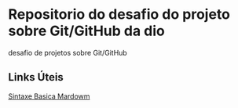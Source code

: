 # Repositorio do desafio do projeto sobre Git/GitHub da dio
desafio de projetos sobre Git/GitHub

## Links Úteis
[Sintaxe Basica Mardowm](https://www.markdownguide.org/getting-started/)
